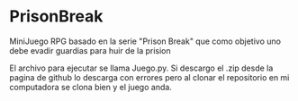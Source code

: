 PrisonBreak
===========

MiniJuego RPG basado en la serie "Prison Break" que como objetivo uno debe evadir guardias para huir de la prision

El archivo para ejecutar se llama Juego.py.
Si descargo el .zip desde la pagina de github lo descarga con errores pero al clonar el repositorio en mi computadora se clona bien y el juego anda.
